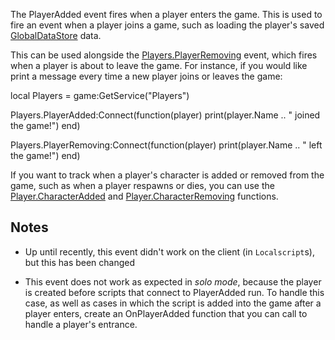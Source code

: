 The PlayerAdded event fires when a player enters the game. This is used to fire an event when a player joins a game, such as loading the player's saved [GlobalDataStore](https://developer.roblox.com/en-us/api-reference/class/GlobalDataStore) data.

This can be used alongside the [Players.PlayerRemoving](https://developer.roblox.com/en-us/api-reference/event/Players/PlayerRemoving) event, which fires when a player is about to leave the game. For instance, if you would like print a message every time a new player joins or leaves the game:

local Players = game:GetService("Players")

Players.PlayerAdded:Connect(function(player)
	print(player.Name .. " joined the game!")
end)

Players.PlayerRemoving:Connect(function(player)
	print(player.Name .. " left the game!")
end)

If you want to track when a player's character is added or removed from the game, such as when a player respawns or dies, you can use the [Player.CharacterAdded](https://developer.roblox.com/en-us/api-reference/event/Player/CharacterAdded) and [Player.CharacterRemoving](https://developer.roblox.com/en-us/api-reference/event/Player/CharacterRemoving) functions.

Notes
-----

*   Up until recently, this event didn't work on the client (in `Localscript`s), but this has been changed
    
*   This event does not work as expected in _solo mode_, because the player is created before scripts that connect to PlayerAdded run. To handle this case, as well as cases in which the script is added into the game after a player enters, create an OnPlayerAdded function that you can call to handle a player's entrance.